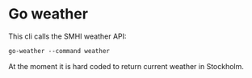 # Go weather

This cli calls the SMHI weather API:

```ps
go-weather --command weather
```

At the moment it is hard coded to return current weather in Stockholm.
